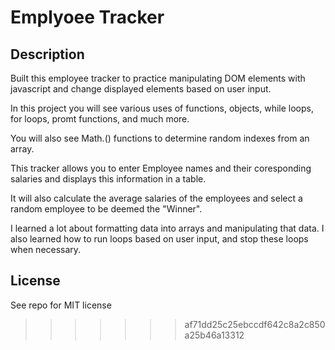 # Emplyoee Tracker

## Description

Built this employee tracker to practice manipulating DOM elements with javascript and change displayed elements based on user input.

In this project you will see various uses of functions, objects, while loops, for loops, promt functions, and much more.

You will also see Math.() functions to determine random indexes from an array. 

This tracker allows you to enter Employee names and their coresponding salaries and displays this information in a table.

It will also calculate the average salaries of the employees and select a random employee to be deemed the "Winner".

I learned a lot about formatting data into arrays and manipulating that data. I also learned how to run loops based on user input, and stop these loops when necessary.


## License

See repo for MIT license
>>>>>>> af71dd25c25ebccdf642c8a2c850a25b46a13312
